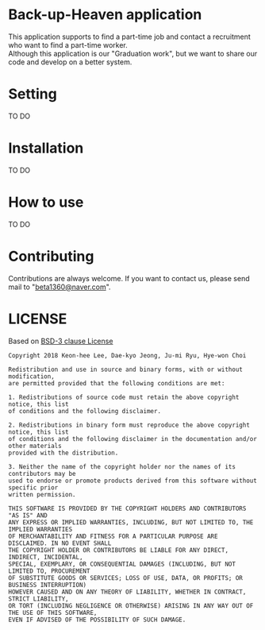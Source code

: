 # Back-up-Heaven application

 This application supports to find a part-time job and contact a recruitment who want to find a part-time worker.</br>
Although this application is our "Graduation work", but we want to share our code and develop on a better system.
 
# Setting

TO DO

# Installation

TO DO

# How to use

TO DO
 
# Contributing

Contributions are always welcome. If you want to contact us, please send mail to "beta1360@naver.com".

 
# LICENSE

Based on [BSD-3 clause License](https://github.com/KeonHeeLee/Back-up-Heaven/blob/master/LICENSE)

```
Copyright 2018 Keon-hee Lee, Dae-kyo Jeong, Ju-mi Ryu, Hye-won Choi

Redistribution and use in source and binary forms, with or without modification, 
are permitted provided that the following conditions are met:

1. Redistributions of source code must retain the above copyright notice, this list 
of conditions and the following disclaimer.

2. Redistributions in binary form must reproduce the above copyright notice, this list 
of conditions and the following disclaimer in the documentation and/or other materials 
provided with the distribution.

3. Neither the name of the copyright holder nor the names of its contributors may be 
used to endorse or promote products derived from this software without specific prior
written permission.

THIS SOFTWARE IS PROVIDED BY THE COPYRIGHT HOLDERS AND CONTRIBUTORS "AS IS" AND 
ANY EXPRESS OR IMPLIED WARRANTIES, INCLUDING, BUT NOT LIMITED TO, THE IMPLIED WARRANTIES 
OF MERCHANTABILITY AND FITNESS FOR A PARTICULAR PURPOSE ARE DISCLAIMED. IN NO EVENT SHALL 
THE COPYRIGHT HOLDER OR CONTRIBUTORS BE LIABLE FOR ANY DIRECT, INDIRECT, INCIDENTAL, 
SPECIAL, EXEMPLARY, OR CONSEQUENTIAL DAMAGES (INCLUDING, BUT NOT LIMITED TO, PROCUREMENT 
OF SUBSTITUTE GOODS OR SERVICES; LOSS OF USE, DATA, OR PROFITS; OR BUSINESS INTERRUPTION) 
HOWEVER CAUSED AND ON ANY THEORY OF LIABILITY, WHETHER IN CONTRACT, STRICT LIABILITY, 
OR TORT (INCLUDING NEGLIGENCE OR OTHERWISE) ARISING IN ANY WAY OUT OF THE USE OF THIS SOFTWARE, 
EVEN IF ADVISED OF THE POSSIBILITY OF SUCH DAMAGE.
```
